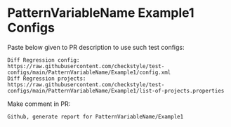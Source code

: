 # PatternVariableName Example1 Configs
Paste below given to PR description to use such test configs:
```
Diff Regression config: https://raw.githubusercontent.com/checkstyle/test-configs/main/PatternVariableName/Example1/config.xml
Diff Regression projects: https://raw.githubusercontent.com/checkstyle/test-configs/main/PatternVariableName/Example1/list-of-projects.properties
```
Make comment in PR:
```
Github, generate report for PatternVariableName/Example1
```

